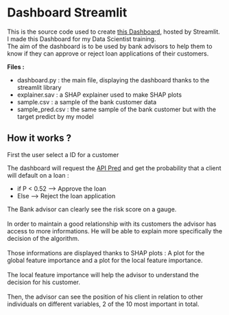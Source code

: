 # Dashboard Streamlit
This is the source code used to create [this Dashboard](https://share.streamlit.io/boudh/dash/main/dashboard.py), hosted by Streamlit. <br>
I made this Dashboard for my Data Scientist training. <br>
The aim of the dashboard is to be used by bank advisors to help them to know if they can approve or reject loan applications of their customers. <br>

__Files :__
- dashboard.py : the main file, displaying the dashboard thanks to the streamlit library 
- explainer.sav : a SHAP explainer used to make SHAP plots
- sample.csv : a sample of the bank customer data
- sample_pred.csv : the same sample of the bank customer but with the target predict by my model

## How it works ?

First the user select a ID for a customer <br>

The dashboard will request the [API Pred](https://github.com/Boudh/api_pred) and get the probability that a client will default on a loan :
- if P < 0.52 --> Approve the loan
- Else --> Reject the loan application

The Bank advisor can clearly see the risk score on a gauge. <br> <br>
In order to maintain a good relationship with its customers the advisor has access to more informations. He will be able to explain more specifically the decision of the algorithm. <br><br>
Those informations are displayed thanks to SHAP plots : A plot for the global feature importance and a plot for the local feature importance.  <br><br>
The local feature importance will help the advisor to understand the decision for his customer.  <br><br>
Then, the advisor can see the position of his client in relation to other individuals on different variables, 2 of the 10 most important in total. 
